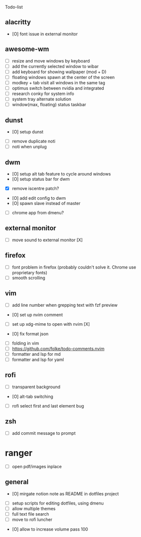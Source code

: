 Todo-list

## alacritty
- [O] font issue in external monitor

## awesome-wm
- [ ] resize and move windows by keyboard
- [ ] add the currently selected window to wibar
- [ ] add keyboard for showing wallpaper (mod + D)
- [ ] floating windows spawn at the center of the screen
- [ ] modkey + tab visit all windows in the same tag
- [ ] optimus switch between nvidia and integrated
- [ ] research conky for system info
- [ ] system tray alternate solution
- [ ] window(max, floating) status taskbar

## dunst
- [O] setup dunst
- [ ] remove duplicate noti 
- [ ] noti when unplug

## dwm
- [O] setup alt tab feature to cycle around windows 
- [O] setup status bar for dwm
- [X] remove iscentre patch?
- [O] add edit config to dwm
- [O] spawn slave instead of master
- [ ] chrome app from dmenu? 

## external monitor
- [ ] move sound to external monitor [X]

## firefox 
- [ ] font problem in firefox (probably couldn't solve it. Chrome use proprietary fonts)
- [ ] smooth scrolling

## vim
- [ ] add line number when grepping text with fzf preview
- [O] set up nvim comment
- [ ] set up xdg-mime to open with nvim [X]
- [O] fix format json
- [ ] folding in vim 
- [ ] https://github.com/folke/todo-comments.nvim
- [ ] formatter and lsp for md
- [ ] formatter and lsp for yaml

## rofi
- [ ] transparent background
- [O] alt-tab switching 
- [ ] rofi select first and last element bug

## zsh
- [ ] add commit message to prompt

# ranger
- [ ] open pdf/images inplace

## general 
- [O] mirgate notion note as README in dotfiles project
- [ ] setup scripts for editing dotfiles, using dmenu
- [ ] allow multiple themes
- [ ] full text file search
- [ ] move to rofi luncher
- [O] allow to increase volume pass 100
